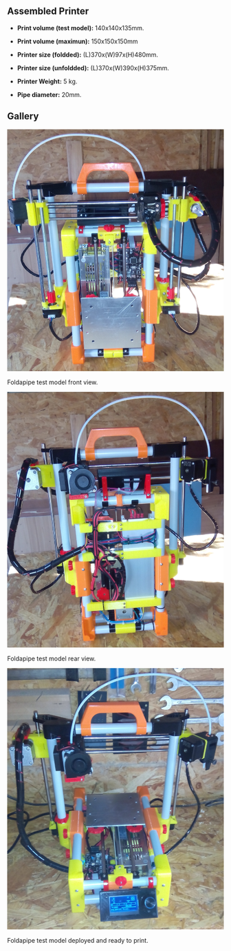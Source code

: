 ## Assembled Printer

* **Print volume (test model):** 140x140x135mm.

* **Print volume (maximun):** 150x150x150mm

* **Printer size (foldded):** (L)370x(W)97x(H)480mm.

* **Printer size (unfoldded):** (L)370x(W)390x(H)375mm.

* **Printer Weight:** 5 kg.

* **Pipe diameter:** 20mm.


## Gallery

![Foldapipe Montada y plegada](pics/foldapipe-01.jpg)

Foldapipe test model front view.

![Foldapipe Montada y plegada](pics/foldapipe-02.jpg)

Foldapipe test model rear view.

![Foldapipe desplegada y lista](pics/foldapipe-03.jpg)

Foldapipe test model deployed and ready to print.

